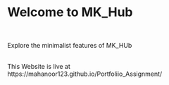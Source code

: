 <h1>Welcome to MK_Hub</h1>
<br>
<P>Explore the minimalist features of MK_HUb</P>
<br>
This Website is live at
<br>
https://mahanoor123.github.io/Portfoliio_Assignment/
